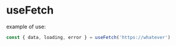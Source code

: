 # useFetch

example of use:

```javaScript
const { data, loading, error } = useFetch('https://whatever')
```